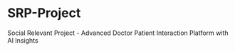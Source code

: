 # SRP-Project
Social Relevant Project - Advanced Doctor Patient Interaction Platform with AI Insights
